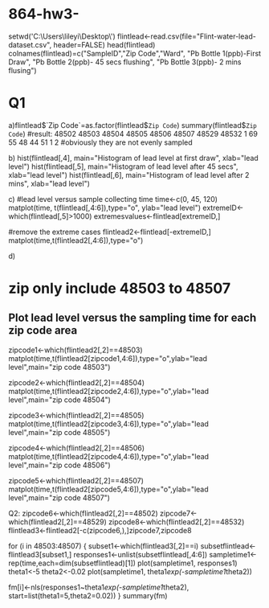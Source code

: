 # 864-hw3-

setwd('C:\\Users\\lileyi\\Desktop\\')
flintlead<-read.csv(file="Flint-water-lead-dataset.csv",
                    header=FALSE)
head(flintlead)
colnames(flintlead)=c("SampleID","Zip Code","Ward", 
                      "Pb Bottle 1(ppb)-First Draw", 
                      "Pb Bottle 2(ppb)- 45 secs flushing", 
                      "Pb Bottle 3(ppb)- 2 mins flusing")
# Q1 
a)flintlead$`Zip Code`=as.factor(flintlead$`Zip Code`)
summary(flintlead$`Zip Code`)
#result:   48502 48503 48504 48505 48506 48507 48529 48532 
             1    69    55    48    44    51     1     2 
#obviously they are not evenly sampled

b)
hist(flintlead[,4], main="Histogram of lead level at first draw", xlab="lead level")
hist(flintlead[,5], main="Histogram of lead level after 45 secs", xlab="lead level")
hist(flintlead[,6], main="Histogram of lead level after 2 mins", xlab="lead level")

c)
#lead level versus sample collecting time
time<-c(0, 45, 120)
matplot(time, t(flintlead[,4:6]),type="o", ylab="lead level")
extremeID<-which(flintlead[,5]>1000)
extremesvalues<-flintlead[extremeID,]

#remove the extreme cases
flintlead2<-flintlead[-extremeID,]
matplot(time,t(flintlead2[,4:6]),type="o")

d)
# zip only include 48503 to 48507
## Plot lead level versus the sampling time for each zip code area

zipcode1<-which(flintlead2[,2]==48503)
matplot(time,t(flintlead2[zipcode1,4:6]),type="o",ylab="lead level",main="zip code 48503")

zipcode2<-which(flintlead2[,2]==48504)
matplot(time,t(flintlead2[zipcode2,4:6]),type="o",ylab="lead level",main="zip code 48504")

zipcode3<-which(flintlead2[,2]==48505)
matplot(time,t(flintlead2[zipcode3,4:6]),type="o",ylab="lead level",main="zip code 48505")

zipcode4<-which(flintlead2[,2]==48506)
matplot(time,t(flintlead2[zipcode4,4:6]),type="o",ylab="lead level",main="zip code 48506")

zipcode5<-which(flintlead2[,2]==48507)
matplot(time,t(flintlead2[zipcode5,4:6]),type="o",ylab="lead level",main="zip code 48507")

Q2:
zipcode6<-which(flintlead2[,2]==48502)
zipcode7<-which(flintlead2[,2]==48529)
zipcode8<-which(flintlead2[,2]==48532)
flintlead3<-flintlead2[-c(zipcode6,),]zipcode7,zipcode8

for (i in 48503:48507) {
subset1<-which(flintlead3[,2]==i)
subsetflintlead<-flintlead3[subset1,]
responses1<-unlist(subsetflintlead[,4:6])
sampletime1<-rep(time,each=dim(subsetflintlead)[1])
plot(sampletime1, responses1)
theta1<-5
theta2<-0.02
plot(sampletime1, theta1*exp(-sampletime1*theta2))

fm[i]<-nls(responses1~theta1*exp(-sampletime1*theta2), start=list(theta1=5,theta2=0.02))
}
summary(fm)










